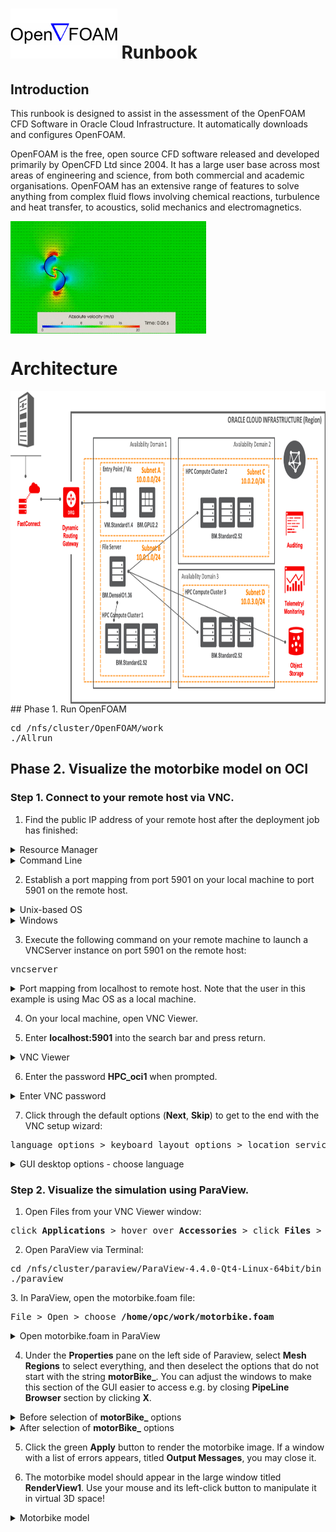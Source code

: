# <img src="https://github.com/oracle-quickstart/oci-hpc-runbook-openfoam/blob/main/images/openfoam.png" height="80"> Runbook

## Introduction
This runbook is designed to assist in the assessment of the OpenFOAM CFD Software in Oracle Cloud Infrastructure. It automatically downloads and configures OpenFOAM. 

OpenFOAM is the free, open source CFD software released and developed primarily by OpenCFD Ltd since 2004. It has a large user base across most areas of engineering and science, from both commercial and academic organisations. OpenFOAM has an extensive range of features to solve anything from complex fluid flows involving chemical reactions, turbulence and heat transfer, to acoustics, solid mechanics and electromagnetics.

<img align="middle" src="https://github.com/oracle-quickstart/oci-hpc-runbook-openfoam/blob/main/images/sim.gif" height="180" >
 
# Architecture
<img align="middle" src="https://github.com/oracle-quickstart/oci-hpc-runbook-openfoam/blob/main/images/HPC_arch_draft.png" height="500" >                             
## Phase 1. Run OpenFOAM

<pre>
cd /nfs/cluster/OpenFOAM/work
./Allrun
</pre>
                                                                                                                            
## Phase 2. Visualize the motorbike model on OCI

### Step 1. Connect to your remote host via VNC.

1. Find the public IP address of your remote host after the deployment job has finished:
<details>
	<summary>Resource Manager</summary>
	<p></p>
	If you deployed your stack via Resource Manager, find the public IP address of the compute node at the bottom of the CLI console logs.
	<p></p>
</details>
<details>
	<summary>Command Line</summary>
	<p></p>
	If you deployed your stack via Command Line, find the public IP address of the compute node at the bottom of the console logs on the <b>Logs</b> page, or on the <b>Outputs</b> page.
	<p></p>
</details>

2. Establish a port mapping from port 5901 on your local machine to port 5901 on the remote host.
<details>
	<summary>Unix-based OS</summary>
	<p></p>
	Establish the port mapping using the following command:
	<p></p>
	<pre>
	ssh -i <b>SSH_PRIVATE_KEY_PATH</b> -L 5901:localhost:5901 opc@<b>REMOTE_HOST_IP_ADDRESS</b>
	</pre>
</details>
<details>
	<summary>Windows</summary>
	<p></p>
	<details>
		<summary>a. Establish the port mapping</summary>
		<div style="text-align:center"><img src="https://github.com/oracle-quickstart/oci-hpc-runbook-openfoam/blob/main/images/01-putty-ssh-port-mappings-for-vnc"/>
		</div>
	</details>
	<p></p>
	<details>
		<summary>b. Encrypt the SSH tunnel</summary>
		<div style="text-align:center"><img src="https://github.com/oracle-quickstart/oci-hpc-runbook-openfoam/blob/main/images/02-putty-encrypted-ssh-tunnel"/>
		</div>
	</details>
</details>
<p></p>

3. Execute the following command on your remote machine to launch a VNCServer instance on port 5901 on the remote host:
<p></p>
<pre>
vncserver
</pre>
<details>
	<summary>Port mapping from localhost to remote host. Note that the user in this example is using Mac OS as a local machine.</summary>
<div style="text-align:center"><img src="https://github.com/oracle-quickstart/oci-hpc-runbook-openfoam/blob/main/images/04-vnc-connection-port-mapping.png"/>
</div>
</details>

4. On your local machine, open VNC Viewer.

5. Enter <b>localhost:5901</b> into the search bar and press return.
<details>
	<summary>VNC Viewer</summary>
<div style="text-align:center"><img src="https://github.com/oracle-quickstart/oci-hpc-runbook-openfoam/blob/main/images/05-vnc-connection-vnc-viewer.png"/>
</div>
</details>

6. Enter the password <b>HPC_oci1</b> when prompted.

<details>
	<summary>Enter VNC password</summary>
<div style="text-align:center"><img src="https://github.com/oracle-quickstart/oci-hpc-runbook-openfoam/blob/main/images/06-vnc-connection-enter-password.png"/>
</div>
</details>

7. Click through the default options (<b>Next</b>, <b>Skip</b>) to get to the end with the VNC setup wizard:

<p></p>
<pre>
language options &gt keyboard layout options &gt location services options &gt connect online accounts options
</pre>
<details>
	<summary>GUI desktop options - choose language</summary>
<div style="text-align:center"><img src="https://github.com/oracle-quickstart/oci-hpc-runbook-openfoam/blob/main/images/07-vnc-connection-choose-language.png"/>
</div>
</details>

### Step 2.	Visualize the simulation using ParaView.

<!-- 2.1. Open Terminal from your VNC Viewer window:
<p></p>
<pre>
click <b>Applications</b> &gt hover over <b>System Utilities</b> &gt click <b>Terminal</b>
</pre>
<details>
	<summary>Navigate to Terminal on the remote host</summary>
<div style="text-align:center"><img src="https://github.com/oracle-quickstart/oci-hpc-runbook-openfoam/blob/main/images/08-vnc-connection-nav-to-terminal.png"/>
</div>
</details> -->

1. Open Files from your VNC Viewer window:
<p></p>
<pre>
click <b>Applications</b> &gt hover over <b>Accessories</b> &gt click <b>Files</b> &gt on the left side of the window, click <b>Home</b>
</pre>

<!-- 2.2. Open Paraview by executing the following command from the Terminal instance in your VNC Viewer window:
<p></p>
<pre>
cd /nfs/cluster/paraview/ParaView-4.4.0-Qt4-Linux-64bit/bin
</pre>
<details>
	<summary>Run ParaView on the remote host</summary>
<div style="text-align:center"><img src="https://github.com/oracle-quickstart/oci-hpc-runbook-openfoam/blob/main/images/09-vnc-connection-run-paraview.png"/>
</div>
</details> -->
	
2. Open ParaView via Terminal:
<p></p>
<pre>
cd /nfs/cluster/paraview/ParaView-4.4.0-Qt4-Linux-64bit/bin
./paraview
</pre>
<!-- 2.3. In ParaView, open the motorbike.foam file:
<p></p>
<pre>
File > Open > choose <b>/nfs/cluster/OpenFOAM/work/motorbike.foam</b>
</pre>
<details>
	<summary>Open motorbike.foam in ParaView</summary>
<div style="text-align:center"><img src="https://github.com/oracle-quickstart/oci-hpc-runbook-openfoam/blob/main/images/10-paraview-open-motorbike-file.png"/>
</div>
</details> -->
3. In ParaView, open the motorbike.foam file:
<p></p>
<pre>
File > Open > choose <b>/home/opc/work/motorbike.foam</b>
</pre>
<details>
	<summary>Open motorbike.foam in ParaView</summary>
<div style="text-align:center"><img src="https://github.com/oracle-quickstart/oci-hpc-runbook-openfoam/blob/main/images/10-paraview-open-motorbike-file.png"/>
</div>
</details>

4. Under the <b>Properties</b> pane on the left side of Paraview, select <b>Mesh Regions</b> to select everything, and then deselect the options that do not start with the string <b>motorBike_</b>. You can adjust the windows to make this section of the GUI easier to access e.g. by closing <b>PipeLine Browser</b> section by clicking <b>X</b>.

<details>
	<summary>Before selection of <b>motorBike_</b> options</summary>
	<div style="text-align:center"><img src="https://github.com/oracle-quickstart/oci-hpc-runbook-openfoam/blob/main/images/11-paraview-before-select.png"/>
	</div>
</details>
<details>
	<summary>After selection of <b>motorBike_</b> options</summary>
<div style="text-align:center"><img src="https://github.com/oracle-quickstart/oci-hpc-runbook-openfoam/blob/main/images/12-paraview-after-select.png"/>
</div>
</details>

5. Click the green <b>Apply</b> button to render the motorbike image. If a window with a list of errors appears, titled <b>Output Messages</b>, you may close it.
<p></p>

6. The motorbike model should appear in the large window titled <b>RenderView1</b>. Use your mouse and its left-click button to manipulate it in virtual 3D space!
<details>
	<summary>Motorbike model</summary>
<div style="text-align:center"><img src="https://github.com/oracle-quickstart/oci-hpc-runbook-openfoam/blob/main/images/13-paraview-motorbike.png"/>
</div>
</details>

                                                                                                                            
